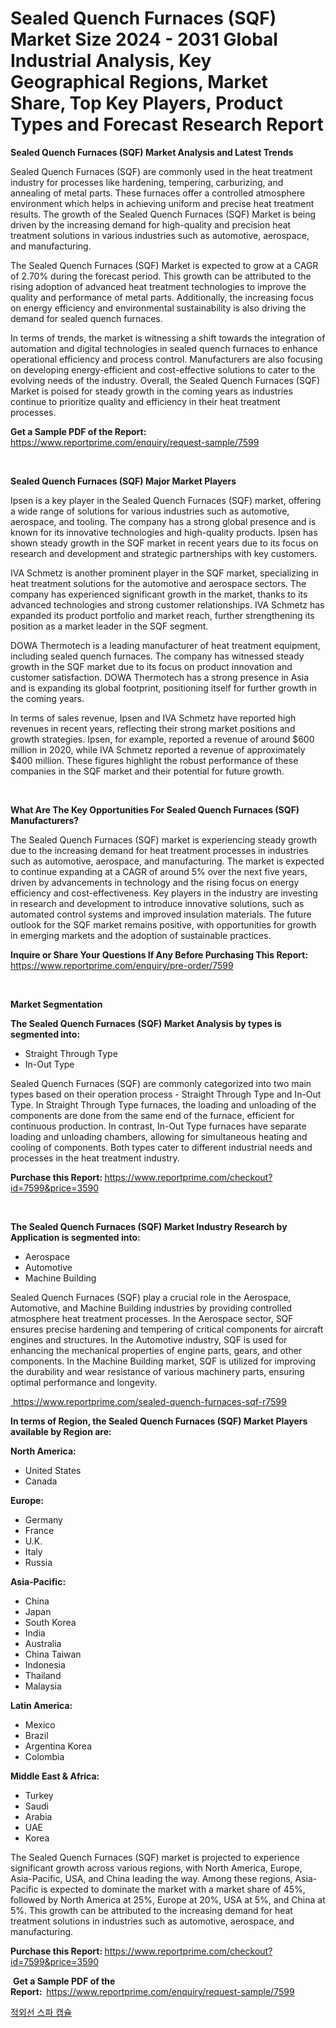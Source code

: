 <p><h1>Sealed Quench Furnaces (SQF) Market Size 2024 - 2031 Global Industrial Analysis, Key Geographical Regions, Market Share, Top Key Players, Product Types and Forecast Research Report</h1></p><p><strong>Sealed Quench Furnaces (SQF) Market Analysis and Latest Trends</strong></p>
<p><p>Sealed Quench Furnaces (SQF) are commonly used in the heat treatment industry for processes like hardening, tempering, carburizing, and annealing of metal parts. These furnaces offer a controlled atmosphere environment which helps in achieving uniform and precise heat treatment results. The growth of the Sealed Quench Furnaces (SQF) Market is being driven by the increasing demand for high-quality and precision heat treatment solutions in various industries such as automotive, aerospace, and manufacturing.</p><p>The Sealed Quench Furnaces (SQF) Market is expected to grow at a CAGR of 2.70% during the forecast period. This growth can be attributed to the rising adoption of advanced heat treatment technologies to improve the quality and performance of metal parts. Additionally, the increasing focus on energy efficiency and environmental sustainability is also driving the demand for sealed quench furnaces.</p><p>In terms of trends, the market is witnessing a shift towards the integration of automation and digital technologies in sealed quench furnaces to enhance operational efficiency and process control. Manufacturers are also focusing on developing energy-efficient and cost-effective solutions to cater to the evolving needs of the industry. Overall, the Sealed Quench Furnaces (SQF) Market is poised for steady growth in the coming years as industries continue to prioritize quality and efficiency in their heat treatment processes.</p></p>
<p><strong>Get a Sample PDF of the Report:&nbsp;</strong> <a href="https://www.reportprime.com/enquiry/request-sample/7599">https://www.reportprime.com/enquiry/request-sample/7599</a></p>
<p>&nbsp;</p>
<p><strong>Sealed Quench Furnaces (SQF) Major Market Players</strong></p>
<p><p>Ipsen is a key player in the Sealed Quench Furnaces (SQF) market, offering a wide range of solutions for various industries such as automotive, aerospace, and tooling. The company has a strong global presence and is known for its innovative technologies and high-quality products. Ipsen has shown steady growth in the SQF market in recent years due to its focus on research and development and strategic partnerships with key customers.</p><p>IVA Schmetz is another prominent player in the SQF market, specializing in heat treatment solutions for the automotive and aerospace sectors. The company has experienced significant growth in the market, thanks to its advanced technologies and strong customer relationships. IVA Schmetz has expanded its product portfolio and market reach, further strengthening its position as a market leader in the SQF segment.</p><p>DOWA Thermotech is a leading manufacturer of heat treatment equipment, including sealed quench furnaces. The company has witnessed steady growth in the SQF market due to its focus on product innovation and customer satisfaction. DOWA Thermotech has a strong presence in Asia and is expanding its global footprint, positioning itself for further growth in the coming years.</p><p>In terms of sales revenue, Ipsen and IVA Schmetz have reported high revenues in recent years, reflecting their strong market positions and growth strategies. Ipsen, for example, reported a revenue of around $600 million in 2020, while IVA Schmetz reported a revenue of approximately $400 million. These figures highlight the robust performance of these companies in the SQF market and their potential for future growth.</p></p>
<p>&nbsp;</p>
<p><strong>What Are The Key Opportunities For Sealed Quench Furnaces (SQF) Manufacturers?</strong></p>
<p><p>The Sealed Quench Furnaces (SQF) market is experiencing steady growth due to the increasing demand for heat treatment processes in industries such as automotive, aerospace, and manufacturing. The market is expected to continue expanding at a CAGR of around 5% over the next five years, driven by advancements in technology and the rising focus on energy efficiency and cost-effectiveness. Key players in the industry are investing in research and development to introduce innovative solutions, such as automated control systems and improved insulation materials. The future outlook for the SQF market remains positive, with opportunities for growth in emerging markets and the adoption of sustainable practices.</p></p>
<p><strong>Inquire or Share Your Questions If Any Before Purchasing This Report:</strong> <a href="https://www.reportprime.com/enquiry/pre-order/7599">https://www.reportprime.com/enquiry/pre-order/7599</a></p>
<p>&nbsp;</p>
<p><strong>Market Segmentation</strong></p>
<p><strong>The Sealed Quench Furnaces (SQF) Market Analysis by types is segmented into:</strong></p>
<p><ul><li>Straight Through Type</li><li>In-Out Type</li></ul></p>
<p><p>Sealed Quench Furnaces (SQF) are commonly categorized into two main types based on their operation process - Straight Through Type and In-Out Type. In Straight Through Type furnaces, the loading and unloading of the components are done from the same end of the furnace, efficient for continuous production. In contrast, In-Out Type furnaces have separate loading and unloading chambers, allowing for simultaneous heating and cooling of components. Both types cater to different industrial needs and processes in the heat treatment industry.</p></p>
<p><strong>Purchase this Report:&nbsp;</strong><a href="https://www.reportprime.com/checkout?id=7599&price=3590">https://www.reportprime.com/checkout?id=7599&price=3590</a></p>
<p>&nbsp;</p>
<p><strong>The Sealed Quench Furnaces (SQF) Market Industry Research by Application is segmented into:</strong></p>
<p><ul><li>Aerospace</li><li>Automotive</li><li>Machine Building</li></ul></p>
<p><p>Sealed Quench Furnaces (SQF) play a crucial role in the Aerospace, Automotive, and Machine Building industries by providing controlled atmosphere heat treatment processes. In the Aerospace sector, SQF ensures precise hardening and tempering of critical components for aircraft engines and structures. In the Automotive industry, SQF is used for enhancing the mechanical properties of engine parts, gears, and other components. In the Machine Building market, SQF is utilized for improving the durability and wear resistance of various machinery parts, ensuring optimal performance and longevity.</p></p>
<p><a href="https://www.reportprime.com/sealed-quench-furnaces-sqf-r7599">&nbsp;https://www.reportprime.com/sealed-quench-furnaces-sqf-r7599</a></p>
<p><strong>In terms of Region, the Sealed Quench Furnaces (SQF) Market Players available by Region are:</strong></p>
<p>
    <p> <strong> North America: </strong>
        <ul>
            <li>United States</li>
            <li>Canada</li>
        </ul>
        </p> 
    <p> <strong> Europe: </strong>
        <ul>
            <li>Germany</li>
            <li>France</li>
            <li>U.K.</li>
            <li>Italy</li>
            <li>Russia</li>
        </ul>
        </p> 
    <p> <strong> Asia-Pacific: </strong>
        <ul>
            <li>China</li>
            <li>Japan</li>
            <li>South Korea</li>
            <li>India</li>
            <li>Australia</li>
            <li>China Taiwan</li>
            <li>Indonesia</li>
            <li>Thailand</li>
            <li>Malaysia</li>
        </ul>
        </p> 
    <p> <strong> Latin America: </strong>
        <ul>
            <li>Mexico</li>
            <li>Brazil</li>
            <li>Argentina Korea</li>
            <li>Colombia</li>
        </ul>
        </p> 
    <p> <strong> Middle East & Africa: </strong>
        <ul>
            <li>Turkey</li>
            <li>Saudi</li>
            <li>Arabia</li>
            <li>UAE</li>
            <li>Korea</li>
        </ul>
    </p>
    </p>
<p><p>The Sealed Quench Furnaces (SQF) market is projected to experience significant growth across various regions, with North America, Europe, Asia-Pacific, USA, and China leading the way. Among these regions, Asia-Pacific is expected to dominate the market with a market share of 45%, followed by North America at 25%, Europe at 20%, USA at 5%, and China at 5%. This growth can be attributed to the increasing demand for heat treatment solutions in industries such as automotive, aerospace, and manufacturing.</p></p>
<p><strong>Purchase this Report: </strong><a href="https://www.reportprime.com/checkout?id=7599&price=3590">https://www.reportprime.com/checkout?id=7599&price=3590</a></p>
<p>&nbsp;<strong>Get a Sample PDF of the Report:&nbsp;&nbsp;</strong><a href="https://www.reportprime.com/enquiry/request-sample/7599">https://www.reportprime.com/enquiry/request-sample/7599</a></p>
<p><strong></strong></p>
<p><p><a href="https://github.com/RonSpencer61/Market-Research-Report-List-1/blob/main/359716372312.md">적외선 스파 캡슐</a></p></p>